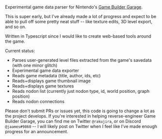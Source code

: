 Experimental game data parser for Nintendo's [Game Builder Garage](https://www.nintendo.co.uk/Games/Nintendo-Switch-download-software/Game-Builder-Garage-1964648.html).

This is super early, but I've already made a lot of progress and expect to be able to pull off some pretty neat stuff -- like texture edits, 3D level export, and so on.

Written in Typescript since I would like to create web-based tools around the game.

Current status:
 - Parses user-generated level files extracted from the game's savedata (with one minor glitch)
 - Experimental game data exporter
 - Reads game metadata (title, author, ids, etc)
 - Reads+displays game thumbnail image
 - Reads+displays game textures
 - Reads nodon list (currently just nodon type, id, world position, graph position)
 - Reads nodon connections

Please don't submit PRs or issues yet, this code is going to change a lot as the project develops. If you're interested in helping reverse-engineer Game Builder Garage, you can find me on Twitter `@rakujira`, or on Discord `@jaames#9860` -- I will likely post on Twitter when I feel like I've made enough progress for an announcement.